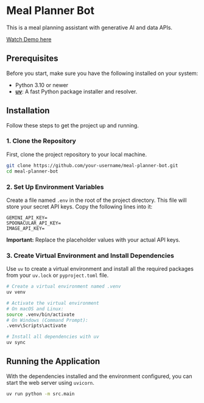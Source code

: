 # Meal Planner Bot

This is a meal planning assistant with generative AI and data APIs.

[Watch Demo here](https://jumpshare.com/s/fhWyYRC3VbJxQpGl6ZmZ)
## Prerequisites

Before you start, make sure you have the following installed on your system:

- Python 3.10 or newer
- [**uv**](https://github.com/astral-sh/uv): A fast Python package installer and resolver.

## Installation

Follow these steps to get the project up and running.

### 1. Clone the Repository

First, clone the project repository to your local machine.

```bash
git clone https://github.com/your-username/meal-planner-bot.git
cd meal-planner-bot
```

### 2. Set Up Environment Variables

Create a file named `.env` in the root of the project directory. This file will store your secret API keys. Copy the following lines into it:

```env
GEMINI_API_KEY=
SPOONACULAR_API_KEY=
IMAGE_API_KEY=
```

**Important:** Replace the placeholder values with your actual API keys.

### 3. Create Virtual Environment and Install Dependencies

Use `uv` to create a virtual environment and install all the required packages from your `uv.lock` or `pyproject.toml` file.

```bash
# Create a virtual environment named .venv
uv venv

# Activate the virtual environment
# On macOS and Linux:
source .venv/bin/activate
# On Windows (Command Prompt):
.venv\Scripts\activate

# Install all dependencies with uv
uv sync
```

## Running the Application

With the dependencies installed and the environment configured, you can start the web server using `uvicorn`.

```bash
uv run python -m src.main
```
